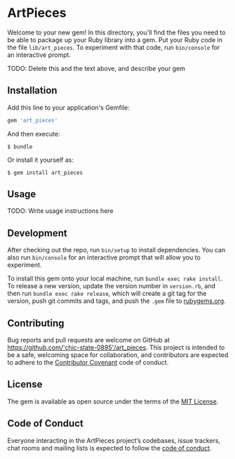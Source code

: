 # ArtPieces

Welcome to your new gem! In this directory, you'll find the files you need to be able to package up your Ruby library into a gem. Put your Ruby code in the file `lib/art_pieces`. To experiment with that code, run `bin/console` for an interactive prompt.

TODO: Delete this and the text above, and describe your gem

## Installation

Add this line to your application's Gemfile:

```ruby
gem 'art_pieces'
```

And then execute:

    $ bundle

Or install it yourself as:

    $ gem install art_pieces

## Usage

TODO: Write usage instructions here

## Development

After checking out the repo, run `bin/setup` to install dependencies. You can also run `bin/console` for an interactive prompt that will allow you to experiment.

To install this gem onto your local machine, run `bundle exec rake install`. To release a new version, update the version number in `version.rb`, and then run `bundle exec rake release`, which will create a git tag for the version, push git commits and tags, and push the `.gem` file to [rubygems.org](https://rubygems.org).

## Contributing

Bug reports and pull requests are welcome on GitHub at https://github.com/'chic-state-0895'/art_pieces. This project is intended to be a safe, welcoming space for collaboration, and contributors are expected to adhere to the [Contributor Covenant](http://contributor-covenant.org) code of conduct.

## License

The gem is available as open source under the terms of the [MIT License](https://opensource.org/licenses/MIT).

## Code of Conduct

Everyone interacting in the ArtPieces project’s codebases, issue trackers, chat rooms and mailing lists is expected to follow the [code of conduct](https://github.com/'chic-state-0895'/art_pieces/blob/master/CODE_OF_CONDUCT.md).
